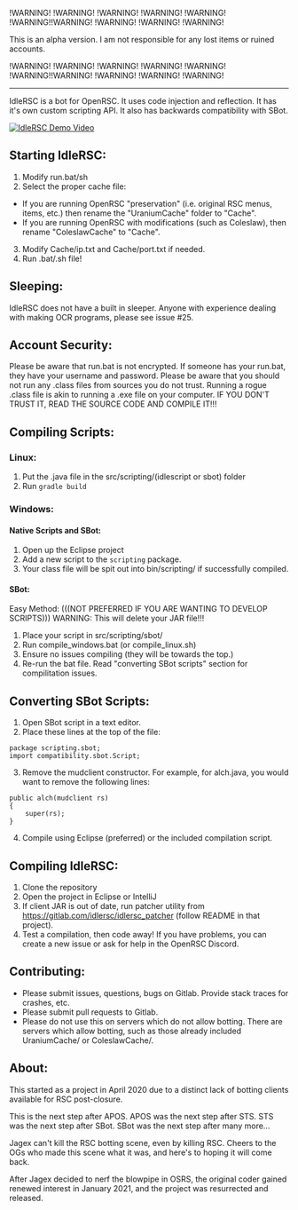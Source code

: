 !WARNING! !WARNING! !WARNING! !WARNING! !WARNING! !WARNING!!WARNING! !WARNING! !WARNING! !WARNING! 

This is an alpha version. I am not responsible for any lost items or ruined accounts.

!WARNING! !WARNING! !WARNING! !WARNING! !WARNING! !WARNING!!WARNING! !WARNING! !WARNING! !WARNING! 

*****

IdleRSC is a bot for OpenRSC. It uses code injection and reflection. It has it's own custom scripting API. It also has backwards compatibility with SBot.

[![IdleRSC Demo Video](https://img.youtube.com/vi/Bkp2M3Ja9qc/0.jpg)](https://www.youtube.com/watch?v=Bkp2M3Ja9qc)


## Starting IdleRSC:
1. Modify run.bat/sh
2. Select the proper cache file:
* If you are running OpenRSC "preservation" (i.e. original RSC menus, items, etc.) then rename the "UraniumCache" folder to "Cache".
* If you are running OpenRSC with modifications (such as Coleslaw), then rename "ColeslawCache" to "Cache".
3. Modify Cache/ip.txt and Cache/port.txt if needed.
4. Run .bat/.sh file!

## Sleeping:
IdleRSC does not have a built in sleeper. Anyone with experience dealing with making OCR programs, please see issue #25.

## Account Security:
Please be aware that run.bat is not encrypted. If someone has your run.bat, they have your username and password. 
Please be aware that you should not run any .class files from sources you do not trust. Running a rogue .class file is akin to running a .exe file on your computer. IF YOU DON'T TRUST IT, READ THE SOURCE CODE AND COMPILE IT!!!
	
## Compiling Scripts:
### Linux:
1. Put the .java file in the src/scripting/(idlescript or sbot) folder
2. Run `gradle build`

### Windows:
#### Native Scripts and SBot:
1. Open up the Eclipse project
2. Add a new script to the `scripting` package.
3. Your class file will be spit out into bin/scripting/ if successfully compiled.		
#### SBot:
Easy Method: (((NOT PREFERRED IF YOU ARE WANTING TO DEVELOP SCRIPTS))) WARNING: This will delete your JAR file!!!
1. Place your script in src/scripting/sbot/
2. Run compile_windows.bat (or compile_linux.sh)
3. Ensure no issues compiling (they will be towards the top.)
4. Re-run the bat file.
Read "converting SBot scripts" section for compilitation issues.
		
## Converting SBot Scripts:
1. Open SBot script in a text editor.
2. Place these lines at the top of the file: 
```
package scripting.sbot;
import compatibility.sbot.Script;
```
3. Remove the mudclient constructor. For example, for alch.java, you would want to remove the following lines:
```
public alch(mudclient rs)
{
	super(rs);
}
```
4. Compile using Eclipse (preferred) or the included compilation script.
	
## Compiling IdleRSC:
1. Clone the repository
2. Open the project in Eclipse or IntelliJ
3. If client JAR is out of date, run patcher utility from https://gitlab.com/idlersc/idlersc_patcher (follow README in that project).
4. Test a compilation, then code away! If you have problems, you can create a new issue or ask for help in the OpenRSC Discord.
	
## Contributing:
* Please submit issues, questions, bugs on Gitlab. Provide stack traces for crashes, etc. 
* Please submit pull requests to Gitlab. 
* Please do not use this on servers which do not allow botting. There are servers which allow botting, such as those already included UraniumCache/ or ColeslawCache/.
	
## About:
This started as a project in April 2020 due to a distinct lack of botting clients available for RSC post-closure.
	
This is the next step after APOS.
APOS was the next step after STS.
STS was the next step after SBot.
SBot was the next step after many more... 

Jagex can't kill the RSC botting scene, even by killing RSC. Cheers to the OGs who made this scene what it was, and here's to hoping it will come back. 
	
After Jagex decided to nerf the blowpipe in OSRS, the original coder gained renewed interest in January 2021, and the project was resurrected and released.
	
